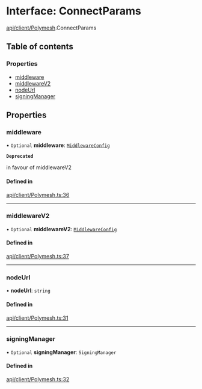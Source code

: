 # Interface: ConnectParams

[api/client/Polymesh](../wiki/api.client.Polymesh).ConnectParams

## Table of contents

### Properties

- [middleware](../wiki/api.client.Polymesh.ConnectParams#middleware)
- [middlewareV2](../wiki/api.client.Polymesh.ConnectParams#middlewarev2)
- [nodeUrl](../wiki/api.client.Polymesh.ConnectParams#nodeurl)
- [signingManager](../wiki/api.client.Polymesh.ConnectParams#signingmanager)

## Properties

### middleware

• `Optional` **middleware**: [`MiddlewareConfig`](../wiki/types.MiddlewareConfig)

**`Deprecated`**

 in favour of middlewareV2

#### Defined in

[api/client/Polymesh.ts:36](https://github.com/PolymeshAssociation/polymesh-sdk/blob/31fdce23/src/api/client/Polymesh.ts#L36)

___

### middlewareV2

• `Optional` **middlewareV2**: [`MiddlewareConfig`](../wiki/types.MiddlewareConfig)

#### Defined in

[api/client/Polymesh.ts:37](https://github.com/PolymeshAssociation/polymesh-sdk/blob/31fdce23/src/api/client/Polymesh.ts#L37)

___

### nodeUrl

• **nodeUrl**: `string`

#### Defined in

[api/client/Polymesh.ts:31](https://github.com/PolymeshAssociation/polymesh-sdk/blob/31fdce23/src/api/client/Polymesh.ts#L31)

___

### signingManager

• `Optional` **signingManager**: `SigningManager`

#### Defined in

[api/client/Polymesh.ts:32](https://github.com/PolymeshAssociation/polymesh-sdk/blob/31fdce23/src/api/client/Polymesh.ts#L32)
